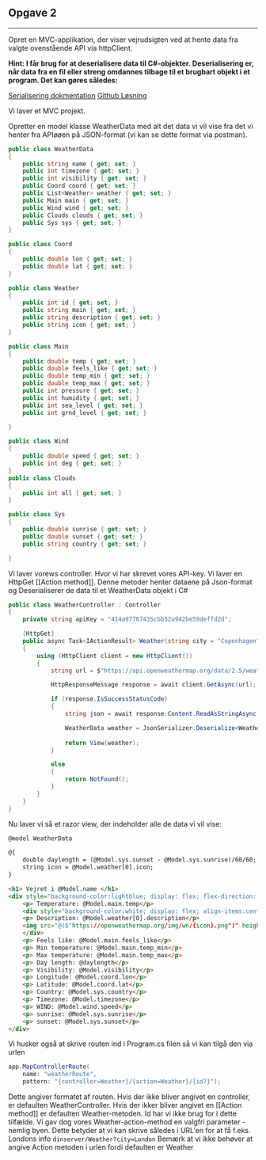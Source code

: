## Opgave 2
---
Opret en MVC-applikation, der viser vejrudsigten ved at hente data fra valgte ovenstående API via httpClient.

**Hint: I får brug for at deserialisere data til C#-objekter. Deserialisering er, når data fra en fil eller streng omdannes tilbage til et brugbart objekt i et program. Det kan gøres således:**

[Serialisering dokmentation](https://learn.microsoft.com/en-us/dotnet/standard/serialization/system-text-json/how-to?pivots=dotnet-core-3-1)
[Github Løsning](https://github.com/Team-6-UCL-datamatiker/270225Gruppe6Opgaver/tree/master/270225Gruppe6Opgaver)

Vi laver et MVC projekt.

Opretter en model klasse WeatherData med alt det data vi vil vise fra det vi henter fra APIøøen på JSON-format (vi kan se dette format via postman).

```csharp
public class WeatherData
{
	public string name { get; set; }
	public int timezone { get; set; }
	public int visibility { get; set; }
	public Coord coord { get; set; }
	public List<Weather> weather { get; set; }
	public Main main { get; set; }
	public Wind wind { get; set; }
	public Clouds clouds { get; set; }
	public Sys sys { get; set; }
}

public class Coord
{
	public double lon { get; set; }
	public double lat { get; set; }
}

public class Weather
{
	public int id { get; set; }
	public string main { get; set; }
	public string description { get; set; }
	public string icon { get; set; }
}

public class Main
{
	public double temp { get; set; }
	public double feels_like { get; set; }
	public double temp_min { get; set; }
	public double temp_max { get; set; }
	public int pressure { get; set; }
	public int humidity { get; set; }
	public int sea_level { get; set; }
	public int grnd_level { get; set; }

}

public class Wind
{
	public double speed { get; set; }
	public int deg { get; set; }
}
public class Clouds
{
	public int all { get; set; }
}

public class Sys
{
	public double sunrise { get; set; }
	public double sunset { get; set; }
	public string country { get; set; }

}
```

Vi laver vorews controller. Hvor vi har skrevet vores API-key. Vi laver en HttpGet [[Action method]]. Denne metoder henter dataene på Json-format og Deserialiserer de data til et WeatherData objekt i C#

```csharp
public class WeatherController : Controller
{
	private string apiKey = "414a97767435cbb52a942be59deffd2d";

	[HttpGet]
	public async Task<IActionResult> Weather(string city = "Copenhagen")
	{
		using (HttpClient client = new HttpClient())
		{
			string url = $"https://api.openweathermap.org/data/2.5/weather?q={city}&appid={apiKey}&units=metric";

			HttpResponseMessage response = await client.GetAsync(url);

			if (response.IsSuccessStatusCode)
			{
				string json = await response.Content.ReadAsStringAsync();

				WeatherData weather = JsonSerializer.Deserialize<WeatherData>(json);
				
				return View(weather);
			}

			else
			{
				return NotFound();
			}
		}
	}
}
```

Nu laver vi så et razor view, der indeholder alle de data vi vil vise:
```html
﻿@model WeatherData

@{
	double daylength = (@Model.sys.sunset - @Model.sys.sunrise)/60/60;
	string icon = @Model.weather[0].icon;
}

<h1> Vejret i @Model.name </h1>
<div style="background-color:lightblue; display: flex; flex-direction: column">
	<p> Temperature: @Model.main.temp</p>
	<div style="background-color:white; display: flex; align-items:center">
	<p> Description: @Model.weather[0].description</p>
	<img src="@($"https://openweathermap.org/img/wn/{icon}.png")" height="100" width="100"/>
	</div>
	<p> Feels like: @Model.main.feels_like</p>
	<p> Min temperature: @Model.main.temp_min</p>
	<p> Max temperature: @Model.main.temp_max</p>
	<p> Day length: @daylength</p>
	<p> Visibility: @Model.visibility</p>
	<p> Longitude: @Model.coord.lon</p>
	<p> Latitude: @Model.coord.lat</p>
	<p> Country: @Model.sys.country</p>
	<p> Timezone: @Model.timezone</p>
	<p> WIND: @Model.wind.speed</p>
	<p> sunrise: @Model.sys.sunrise</p>
	<p> sunset: @Model.sys.sunset</p>
</div>
```

Vi husker også at skrive routen ind i Program.cs filen så vi kan tilgå den via urlen
```csharp
app.MapControllerRoute(
	name: "weatherRoute",
	pattern: "{controller=Weather}/{action=Weather}/{id?}");
```

Dette angiver formatet af routen. Hvis der ikke bliver angivet en controller, er defaulten WeatherController. Hvis der ikker bliver angivet en [[Action method]] er defaulten Weather-metoden. Id har vi ikke brug for i dette tilfælde.
Vi gav dog vores Weather-action-method en valgfri parameter - nemlig byen. Dette betyder at vi kan skrive således i URL'en for at få f.eks. Londons info
`dinserver/Weather?city=London`
Bemærk at vi ikke behøver at angive Action metoden i urlen fordi defaulten er Weather